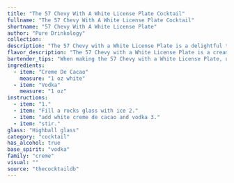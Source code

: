 ```yaml
---
title: "The 57 Chevy With A White License Plate Cocktail"
fullname: "The 57 Chevy With A White License Plate Cocktail"
shortname: "57 Chevy With A White License Plate"
author: "Pure Drinkology"
collection:
description: "The 57 Chevy with a White License Plate is a delightful twist on the classic **Creme de Cacao cocktail family**.  Its origins are likely contemporary, drawing inspiration from the smooth, sweet-and-spicy flavor profile of its ancestors, while incorporating the modern preference for vodka's clean, crisp finish. "
flavor_description: "The 57 Chevy with a White License Plate is a creamy, smooth cocktail with a hint of nostalgia. The Creme de Cacao provides a rich chocolate flavor, balanced by the clean, crisp taste of vodka. The result is a decadent, slightly sweet experience that's both sophisticated and approachable. Think chocolate-covered cherries with a subtle kick, perfect for a night out or a cozy evening at home. "
bartender_tips: "When making the 57 Chevy with a White License Plate, using a high-quality Crème de Cacao is key for its rich chocolate flavor. Ensure the vodka is chilled for a crisp taste.  Use a cocktail shaker filled with ice and shake vigorously for 15 seconds to properly chill the drink. Strain into a chilled martini glass and garnish with a chocolate curl or a cherry for an elegant touch.  "
ingredients:
  - item: "Creme De Cacao"
    measure: "1 oz white"
  - item: "Vodka"
    measure: "1 oz"
instructions:
  - item: "1."
  - item: "Fill a rocks glass with ice 2."
  - item: "add white creme de cacao and vodka 3."
  - item: "stir."
glass: "Highball glass"
category: "cocktail"
has_alcohol: true
base_spirit: "vodka"
family: "creme"
visual: ""
source: "thecocktaildb"
---
```


